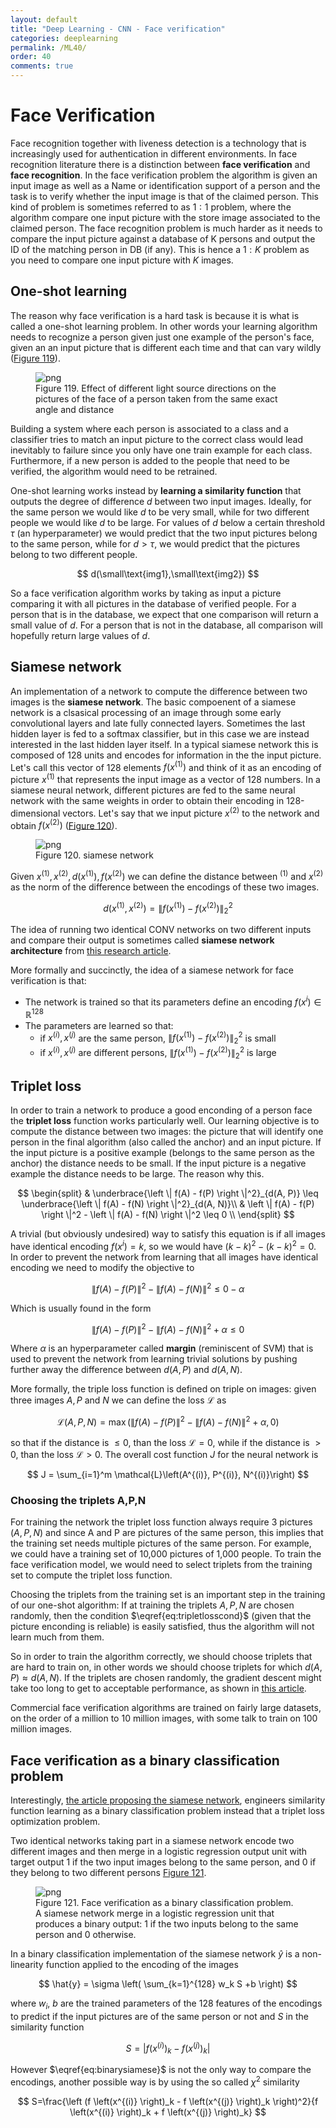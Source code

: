 ```yaml
---
layout: default
title: "Deep Learning - CNN - Face verification"
categories: deeplearning
permalink: /ML40/
order: 40
comments: true
---
```


# Face Verification
Face recognition together with liveness detection is a technology that is increasingly used for authentication in different environments. In face recognition literature there is a distinction between **face verification** and **face recognition**. In the face verification problem the algorithm is given an input image as well as a Name or identification support of a person and the task is to verify whether the input image is that of the claimed person. This kind of problem is sometimes referred to as $1:1$ problem, where the algorithm compare one input picture with the store image associated to the claimed person. The face recognition problem is much harder as it needs to compare the input picture against a database of K persons and output the ID of the matching person in DB (if any). This is hence a $1:K$ problem as you need to compare one input picture with $K$ images.

## One-shot learning
The reason why face verification is a hard task is because it is what is called a one-shot learning problem. In other words your learning algorithm needs to recognize a person given just one example of the person's face, given an an input picture that is different each time and that can vary wildly (<a href="#fig:lightcond">Figure 119</a>).


<figure id="fig:lightcond">
    <img src="{{site.baseurl}}/pages/./data/img/lightconditions.png" alt="png">
    <figcaption>Figure 119. Effect of different light source directions on the pictures of the face of a person taken from the same exact angle and distance</figcaption>
</figure>

Building a system where each person is associated to a class and a classifier tries to match an input picture to the correct class would lead inevitably to failure since you only have one train example for each class. Furthermore, if a new person is added to the people that need to be verified, the algorithm would need to be retrained.

One-shot learning works instead by **learning a similarity function** that outputs the degree of difference $d$ between two input images. Ideally, for the same person we would like $d$ to be very small, while for two different people we would like $d$ to be large. For values of $d$ below a certain threshold $\tau$ (an hyperparameter) we would predict that the two input pictures belong to the same person, while for $d > \tau$, we would predict that the pictures belong to two different people.

$$
d(\small\text{img1},\small\text{img2})
$$

So a face verification algorithm works by taking as input a picture comparing it with all pictures in the database of verified people. For a person that is in the database, we expect that one comparison will return a small value of $d$. For a person that is not in the database, all comparison will hopefully return large values of $d$.

## Siamese network
An implementation of a network to compute the difference between two images is the **siamese network**. The basic compoenent of a siamese network is a clsasical processing of an image through some early convolutional layers and late fully connected layers. Sometimes the last hidden layer is fed to a softmax classifier, but in this case we are instead interested in the last hidden layer itself. In a typical siamese network this is composed of 128 units and encodes for information in the the input picture. Let's call this vector of 128 elements $f(x^{(1)})$ and think of it as an encoding of picture $x^{(1)}$ that represents the input image as a vector of 128 numbers. In a siamese neural network, different pictures are fed to the same neural network with the same weights in order to obtain their encoding in 128-dimensional vectors. Let's say that we input picture $x^{(2)}$ to the network and obtain $f(x^{(2)})$ (<a href="#fig:siamesenet">Figure 120</a>).


    

<figure id="fig:siamesenet">
    <img src="{{site.baseurl}}/pages/ML-40-DeepLearningCNN8_files/ML-40-DeepLearningCNN8_3_0.svg" alt="png">
    <figcaption>Figure 120. siamese network</figcaption>
</figure>

Given $x^{(1)}, x^{(2)}, d(x^{(1)}), f(x^{(2)})$ we can define the distance between $^{(1)}$ and $x^{(2)}$ as the norm of the difference between the encodings of these two images.

$$
d(x^{(1)}, x^{(2)})=\left \| f(x^{(1)}) - f(x^{(2)})  \right \|_2^2
$$

The idea of running two identical CONV networks on two different inputs and compare their output is sometimes called **siamese network architecture** from [this research article](https://www.cv-foundation.org/openaccess/content_cvpr_2014/papers/Taigman_DeepFace_Closing_the_2014_CVPR_paper.pdf).

More formally and succinctly, the idea of a siamese network for face verification is that:

* The network is trained so that its parameters define an encoding $f(x^{i}) \in \mathbb{R}^{128}$
* The parameters are learned so that:
    * if $x^{(i)},x^{(j)}$ are the same person, $\left \| f(x^{(1)}) - f(x^{(2)})  \right \|_2^2$ is small
    * if $x^{(i)},x^{(j)}$ are different persons, $\left \| f(x^{(1)}) - f(x^{(2)})  \right \|_2^2$ is large

## Triplet loss
In order to train a network to produce a good enconding of a person face the **triplet loss** function works particularly well. Our learning objective is to compute the distance between two images: the picture that will identify one person in the final algorithm (also called the anchor) and an input picture. If the input picture is a positive example (belongs to the same person as the anchor) the distance needs to be small. If the input picture is a negative example the distance needs to be large. The reason why this.

$$
\begin{split}
& \underbrace{\left \| f(A) - f(P)  \right \|^2}_{d(A, P)} \leq \underbrace{\left \| f(A) - f(N)  \right \|^2}_{d(A, N)}\\
& \left \| f(A) - f(P)  \right \|^2 - \left \| f(A) - f(N)  \right \|^2 \leq 0 \\
\end{split}
$$

A trivial (but obviously undesired) way to satisfy this equation is if all images have identical encoding $f(x^{i})=k$, so we would have $(k-k)^2-(k-k)^2=0$. In order to prevent the network from learning that all images have identical encoding we need to modify the objective to

$$
 \left \| f(A) - f(P)  \right \|^2 - \left \| f(A) - f(N)  \right \|^2 \leq 0 - \alpha
$$

Which is usually found in the form

$$
\begin{equation}
 \left \| f(A) - f(P)  \right \|^2 - \left \| f(A) - f(N)  \right \|^2 + \alpha \leq 0 
\end{equation}
\label{eq:tripletlosscond} \tag{1}
$$

Where $\alpha$ is an hyperparameter called **margin** (reminiscent of SVM) that is used to prevent the network from learning trivial solutions by pushing further away the difference between $d(A,P)$ and $d(A,N)$.

More formally, the triple loss function is defined on triple on images: given three images $A, P$ and $N$ we can define the loss $\mathcal{L}$ as


$$
\mathcal{L}(A, P, N) = \max \left(\left \| f(A) - f(P)  \right \|^2 - \left \| f(A) - f(N)  \right \|^2 + \alpha, 0 \right)
$$

so that if the distance is $\leq 0$, than the loss $\mathcal{L}=0$, while if the distance is $> 0$, than the loss $\mathcal{L}>0$. The overall cost function $J$ for the neural network is 

$$
J = \sum_{i=1}^m \mathcal{L}\left(A^{(i)}, P^{(i)}, N^{(i)}\right)
$$

### Choosing the triplets A,P,N
For training the network the triplet loss function always require 3 pictures ($A, P, N$) and since A and P are pictures of the same person, this implies that the training set needs multiple pictures of the same person. For example, we could have a training set of 10,000 pictures of 1,000 people. To train the face verification model, we would need to select triplets from the training set to compute the triplet loss function.

Choosing the triplets from the training set is an important step in the training of our one-shot algorithm: If at training the triplets $A,P,N$ are chosen randomly, then the condition $\eqref{eq:tripletlosscond}$ (given that the picture enconding is reliable) is easily satisfied, thus the algorithm will not learn much from them. 

So in order to train the algorithm correctly, we should choose triplets that are hard to train on, in other words we should choose triplets for which $d(A, P) \approx d(A, N)$. If the triplets are chosen randomly, the gradient descent might take too long to get to acceptable performance, as shown in [this article](https://arxiv.org/abs/1503.03832).

Commercial face verification algorithms are trained on fairly large datasets, on the order of a million to 10 million images, with some talk to train on 100 million images.

## Face verification as a binary classification problem
Interestingly, [the article proposing the siamese network](https://www.cv-foundation.org/openaccess/content_cvpr_2014/papers/Taigman_DeepFace_Closing_the_2014_CVPR_paper.pdf), engineers similarity function learning as a binary classification problem instead that a triplet loss optimization problem.

Two identical networks taking part in a siamese network encode two different images and then merge in a logistic regression output unit with target output 1 if the two input images belong to the same person, and 0 if they belong to two different persons <a href="#fig:faceverbin">Figure 121</a>.


    

<figure id="fig:faceverbin">
    <img src="{{site.baseurl}}/pages/ML-40-DeepLearningCNN8_files/ML-40-DeepLearningCNN8_8_0.svg" alt="png">
    <figcaption>Figure 121. Face verification as a binary classification problem. A siamese network merge in a logistic regression unit that produces a binary output: 1 if the two inputs belong to the same person and 0 otherwise.</figcaption>
</figure>

In a binary classification implementation of the siamese network $\hat{y}$ is a non-linearity function applied to the encoding of the images

$$
\hat{y} = \sigma \left( \sum_{k=1}^{128} w_k S  +b \right)
$$

where $w_i$, $b$ are the trained parameters of the 128 features of the encodings to predict if the input pictures are of the same person or not and $S$ in the similarity function

$$
\begin{equation}
S=\left | f \left(x^{(i)} \right)_k - f \left(x^{(j)} \right)_k \right |
\end{equation}
\label{eq:binarysiamese} \tag{2}
$$

However $\eqref{eq:binarysiamese}$ is not the only way to compare the encodings, another possible way is by using the so called $\chi^2$ similarity

$$
S=\frac{\left (f \left(x^{(i)} \right)_k - f \left(x^{(j)} \right)_k \right)^2}{f \left(x^{(i)} \right)_k + f \left(x^{(j)} \right)_k}
$$
